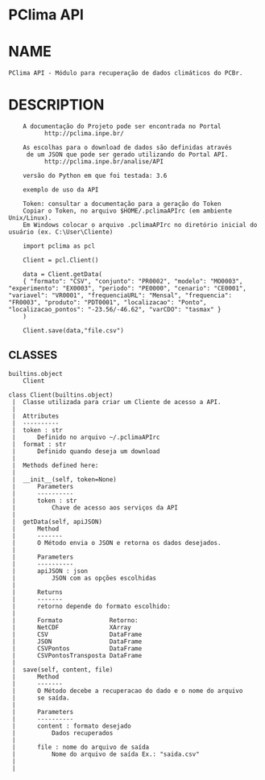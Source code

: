 
# PClima API

# NAME
    PClima API - Módulo para recuperação de dados climáticos do PCBr.

# DESCRIPTION
        A documentação do Projeto pode ser encontrada no Portal
              http://pclima.inpe.br/
         
        As escolhas para o download de dados são definidas através 
         de um JSON que pode ser gerado utilizando do Portal API.
              http://pclima.inpe.br/analise/API
     
        versão do Python em que foi testada: 3.6
         
        exemplo de uso da API
    
        Token: consultar a documentação para a geração do Token
        Copiar o Token, no arquivo $HOME/.pclimaAPIrc (em ambiente Unix/Linux).
        Em Windows colocar o arquivo .pclimaAPIrc no diretório inicial do usuário (ex. C:\User\Cliente)

        import pclima as pcl
    
        Client = pcl.Client()
    
        data = Client.getData(
        { "formato": "CSV", "conjunto": "PR0002", "modelo": "MO0003", "experimento": "EX0003", "periodo": "PE0000", "cenario": "CE0001", "variavel": "VR0001", "frequenciaURL": "Mensal", "frequencia": "FR0003", "produto": "PDT0001", "localizacao": "Ponto", "localizacao_pontos": "-23.56/-46.62", "varCDO": "tasmax" }
        )
    
        Client.save(data,"file.csv")

## CLASSES
    builtins.object
        Client
    
    class Client(builtins.object)
     |  Classe utilizada para criar um Cliente de acesso a API.
     |  
     |  Attributes
     |  ----------
     |  token : str
     |      Definido no arquivo ~/.pclimaAPIrc
     |  format : str
     |      Definido quando deseja um download
     |  
     |  Methods defined here:
     |  
     |  __init__(self, token=None)
     |      Parameters
     |      ----------
     |      token : str
     |          Chave de acesso aos serviços da API
     |  
     |  getData(self, apiJSON)
     |      Method
     |      -------
     |      O Método envia o JSON e retorna os dados desejados.  
     |      
     |      Parameters
     |      ----------
     |      apiJSON : json
     |          JSON com as opções escolhidas
     |      
     |      Returns
     |      -------
     |      retorno depende do formato escolhido:
     |      
     |      Formato             Retorno:
     |      NetCDF              XArray
     |      CSV                 DataFrame
     |      JSON                DataFrame
     |      CSVPontos           DataFrame
     |      CSVPontosTransposta DataFrame
     |  
     |  save(self, content, file)
     |      Method
     |      -------
     |      O Método decebe a recuperacao do dado e o nome do arquivo
     |      se saída.
     |      
     |      Parameters
     |      ----------
     |      content : formato desejado
     |          Dados recuperados
     |      
     |      file : nome do arquivo de saída
     |          Nome do arquivo de saída Ex.: "saida.csv"
     |  
     | 




